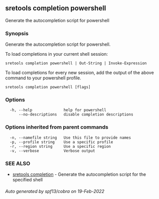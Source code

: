 ## sretools completion powershell

Generate the autocompletion script for powershell

### Synopsis

Generate the autocompletion script for powershell.

To load completions in your current shell session:

	sretools completion powershell | Out-String | Invoke-Expression

To load completions for every new session, add the output of the above command
to your powershell profile.


```
sretools completion powershell [flags]
```

### Options

```
  -h, --help              help for powershell
      --no-descriptions   disable completion descriptions
```

### Options inherited from parent commands

```
  -n, --namefile string   Use this file to provide names
  -p, --profile string    Use a specific profile
  -r, --region string     Use a specific region
  -v, --verbose           Verbose output
```

### SEE ALSO

* [sretools completion](sretools_completion.md)	 - Generate the autocompletion script for the specified shell

###### Auto generated by spf13/cobra on 19-Feb-2022
